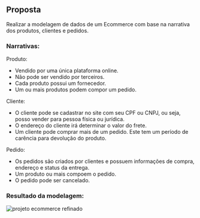 ## Proposta
Realizar a modelagem de dados de um Ecommerce com base na narrativa dos produtos, clientes e pedidos.

### Narrativas:
Produto:
- Vendido por uma única plataforma online.
- Não pode ser vendido por terceiros.
- Cada produto possui um fornecedor.
- Um ou mais produtos podem compor um pedido.

Cliente:
- O cliente pode se cadastrar no site com seu CPF ou CNPJ, ou seja, posso vender para pessoa física ou jurídica.
- O endereço do cliente irá determinar o valor do frete.
- Um cliente pode comprar mais de um pedido. Este tem um período de carência para devolução do produto.

Pedido:
- Os pedidos são criados por clientes e possuem informações de compra, endereço e status da entrega.
- Um produto ou mais compoem o pedido.
- O pedido pode ser cancelado.

### Resultado da modelagem: 

![projeto ecommerce refinado](https://user-images.githubusercontent.com/112582162/189964196-4bca6ad6-ef71-4019-98af-fe3d729bb395.png)


